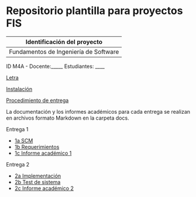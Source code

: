 # Repositorio plantilla para proyectos FIS

| Identificación del proyecto
|-----------
| Fundamentos de Ingeniería de Software
ID M4A - Docente:_____
Estudiantes: ____

[Letra](letra.md)

[Instalación](install.md)

[Procedimiento de entrega](proc_entrega.md)

La documentación y los informes académicos para cada entrega se realizan en archivos formato Markdown en la carpeta docs.

Entrega 1
* [1a SCM](docs/1a_scm.md)
* [1b Requerimientos](docs/1b_requerimientos.md)
* [1c Informe académico 1](docs/1c_informe_academico_1.md)

Entrega 2
* [2a Implementación](docs/2a_implementacion.md)
* [2b Test de sistema](docs/2b_testsistema.md)
* [2c Informe académico 2](docs/2c_informe_academico_2.md)
